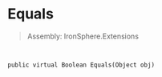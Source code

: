 ﻿

# Equals

> Assembly: IronSphere.Extensions



```


public virtual Boolean Equals(Object obj)
```